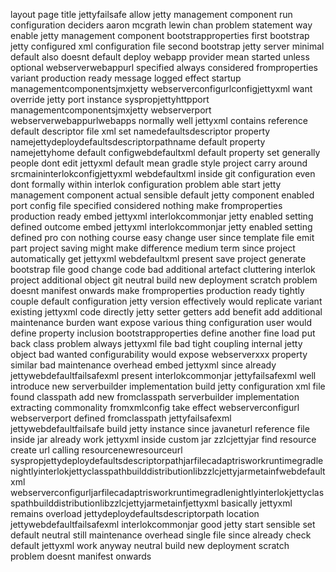 layout page title jettyfailsafe allow jetty management component run configuration deciders aaron mcgrath lewin chan problem statement way enable jetty management component bootstrapproperties first bootstrap jetty configured xml configuration file second bootstrap jetty server minimal default also doesnt default deploy webapp provider mean started unless optional webserverwebappurl specified always considered fromproperties variant production ready message logged effect startup managementcomponentsjmxjetty webserverconfigurlconfigjettyxml want override jetty port instance syspropjettyhttpport managementcomponentsjmxjetty webserverport webserverwebappurlwebapps normally well jettyxml contains reference default descriptor file xml set namedefaultsdescriptor property namejettydeploydefaultsdescriptorpathname default property namejettyhome default configwebdefaultxml default property set generally people dont edit jettyxml default mean gradle style project carry around srcmaininterlokconfigjettyxml webdefaultxml inside git configuration even dont formally within interlok configuration problem able start jetty management component actual sensible default jetty component enabled port config file specified considered nothing make fromproperties production ready embed jettyxml interlokcommonjar jetty enabled setting defined outcome embed jettyxml interlokcommonjar jetty enabled setting defined pro con nothing course easy change user since template file emit part project saving might make difference medium term since project automatically get jettyxml webdefaultxml present save project generate bootstrap file good change code bad additional artefact cluttering interlok project additional object git neutral build new deployment scratch problem doesnt manifest onwards make fromproperties production ready tightly couple default configuration jetty version effectively would replicate variant existing jettyxml code directly jetty setter getters add benefit add additional maintenance burden want expose various thing configuration user would define property inclusion bootstrapproperties define another fine load put back class problem always jettyxml file bad tight coupling internal jetty object bad wanted configurability would expose webserverxxx property similar bad maintenance overhead embed jettyxml since already jettywebdefaultfailsafexml present interlokcommonjar jettyfailsafexml well introduce new serverbuilder implementation build jetty configuration xml file found classpath add new fromclasspath serverbuilder implementation extracting commonality fromxmlconfig take effect webserverconfigurl webserverport defined fromclasspath jettyfailsafexml jettywebdefaultfailsafe build jetty instance since javaneturl reference file inside jar already work jettyxml inside custom jar zzlcjettyjar find resource create url calling resourcenewresourceurl syspropjettydeploydefaultsdescriptorpathjarfilecadaptrisworkruntimegradlenightlyinterlokjettyclasspathbuilddistributionlibzzlcjettyjarmetainfwebdefaultxml webserverconfigurljarfilecadaptrisworkruntimegradlenightlyinterlokjettyclasspathbuilddistributionlibzzlcjettyjarmetainfjettyxml basically jettyxml remains overload jettydeploydefaultsdescriptorpath location jettywebdefaultfailsafexml interlokcommonjar good jetty start sensible set default neutral still maintenance overhead single file since already check default jettyxml work anyway neutral build new deployment scratch problem doesnt manifest onwards